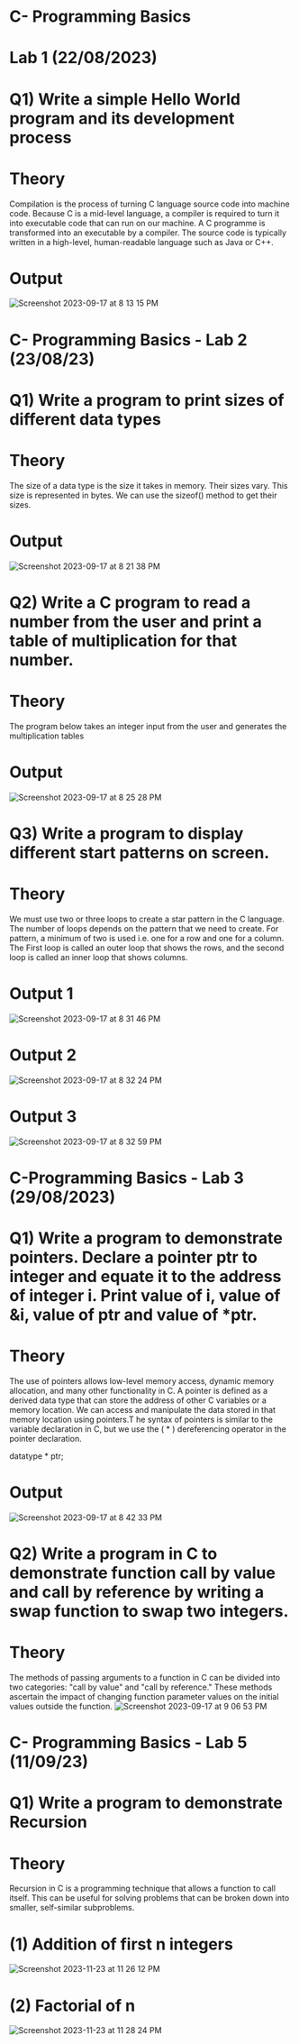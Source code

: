 # C- Programming Basics
# Lab 1 (22/08/2023)
# Q1) Write a simple Hello World program and its development process
# Theory
Compilation is the process of turning C language source code into machine code. Because C is a mid-level language, a compiler is required to turn it into executable code that can run on our machine. A C programme is transformed into an executable by a compiler. The source code is typically written in a high-level, human-readable language such as Java or C++.
# Output
![Screenshot 2023-09-17 at 8 13 15 PM](https://github.com/shrutitalyan/c-programs2/assets/143024392/d54e7bb6-51d2-40bf-9d77-4d1cc9e498b4)
# C- Programming Basics - Lab 2 (23/08/23)
# Q1) Write a program to print sizes of different data types
# Theory 
The size of a data type is the size it takes in memory. Their sizes vary. This size is represented in bytes. We can use the sizeof() method to get their sizes.
# Output
![Screenshot 2023-09-17 at 8 21 38 PM](https://github.com/shrutitalyan/c-programs2/assets/143024392/a1a67545-f2ce-44ae-951e-72f62f9cb263)
# Q2) Write a C program to read a number from the user and print a table of multiplication for that number.
# Theory
The program below takes an integer input from the user and generates the multiplication tables
# Output 

![Screenshot 2023-09-17 at 8 25 28 PM](https://github.com/shrutitalyan/c-programs2/assets/143024392/7d851c86-21ed-43cf-8f36-1606a44756d4)

# Q3) Write a program to display different start patterns on screen.
# Theory 
We must use two or three loops to create a star pattern in the C language. The number of loops depends on the pattern that we need to create. For pattern, a minimum of two is used i.e. one for a row and one for a column. The First loop is called an outer loop that shows the rows, and the second loop is called an inner loop that shows columns.
# Output 1
![Screenshot 2023-09-17 at 8 31 46 PM](https://github.com/shrutitalyan/c-programs2/assets/143024392/09645a23-c365-46bf-8e13-517cb655cc26)
# Output 2
![Screenshot 2023-09-17 at 8 32 24 PM](https://github.com/shrutitalyan/c-programs2/assets/143024392/115bfda9-2851-429c-9c4d-b26e907081fe)
# Output 3
![Screenshot 2023-09-17 at 8 32 59 PM](https://github.com/shrutitalyan/c-programs2/assets/143024392/e31f88d0-d7ff-4f1c-afb7-7d756dca8cd4)
# C-Programming Basics - Lab 3 (29/08/2023)
# Q1) Write a program to demonstrate pointers. Declare a pointer ptr to integer and equate it to the address of integer i. Print value of i, value of &i, value of ptr and value of *ptr.
# Theory
The use of pointers allows low-level memory access, dynamic memory allocation, and many other functionality in C.
A pointer is defined as a derived data type that can store the address of other C variables or a memory location. We can access and manipulate the data stored in that memory location using pointers.T he syntax of pointers is similar to the variable declaration in C, but we use the ( * ) dereferencing operator in the pointer declaration.

datatype * ptr;
# Output 
![Screenshot 2023-09-17 at 8 42 33 PM](https://github.com/shrutitalyan/c-programs2/assets/143024392/489835ec-c063-43ab-b39e-0515b3f6615b)
# Q2) Write a program in C to demonstrate function call by value and call by reference by writing a swap function to swap two integers.
# Theory
The methods of passing arguments to a function in C can be divided into two categories: "call by value" and "call by reference." These methods ascertain the impact of changing function parameter values on the initial values outside the function.
![Screenshot 2023-09-17 at 9 06 53 PM](https://github.com/shrutitalyan/c-programs2/assets/143024392/8109aa44-e2ae-408f-915a-6dc1c3e7ba7a)
# C- Programming Basics - Lab 5 (11/09/23)

# Q1) Write a program to demonstrate Recursion
# Theory 
Recursion in C is a programming technique that allows a function to call itself. This can be useful for solving problems that can be broken down into smaller, self-similar subproblems.

# (1) Addition of first n integers
![Screenshot 2023-11-23 at 11 26 12 PM](https://github.com/shrutitalyan/c-programs2/assets/143024392/9ec3bdea-82b1-44c3-b337-b6385a8411f3)

# (2) Factorial of n
![Screenshot 2023-11-23 at 11 28 24 PM](https://github.com/shrutitalyan/c-programs2/assets/143024392/965b4c88-7ca3-4209-ae35-0c946d6c181f)
















